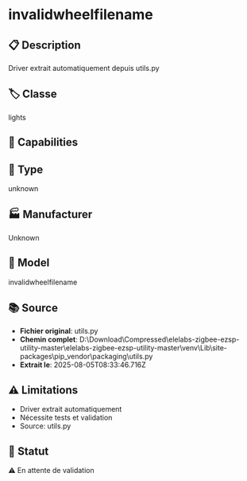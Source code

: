 # invalidwheelfilename

## 📋 Description
Driver extrait automatiquement depuis utils.py

## 🏷️ Classe
lights

## 🔧 Capabilities


## 📡 Type
unknown

## 🏭 Manufacturer
Unknown

## 📱 Model
invalidwheelfilename

## 📚 Source
- **Fichier original**: utils.py
- **Chemin complet**: D:\Download\Compressed\elelabs-zigbee-ezsp-utility-master\elelabs-zigbee-ezsp-utility-master\venv\Lib\site-packages\pip\_vendor\packaging\utils.py
- **Extrait le**: 2025-08-05T08:33:46.716Z

## ⚠️ Limitations
- Driver extrait automatiquement
- Nécessite tests et validation
- Source: utils.py

## 🚀 Statut
⚠️ En attente de validation
